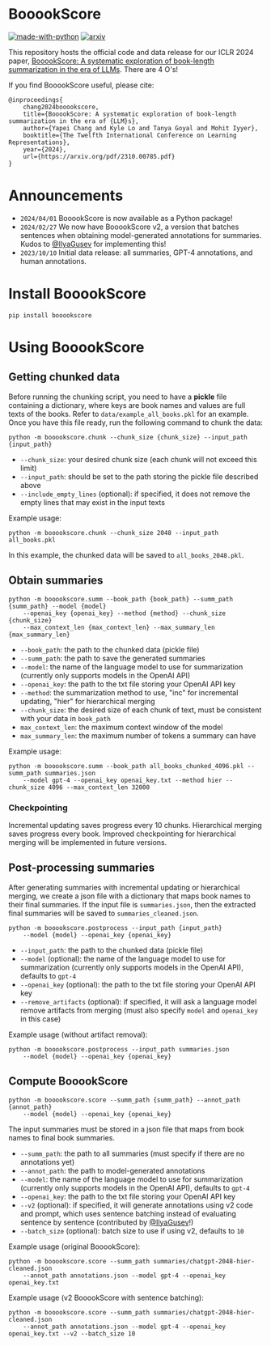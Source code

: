 # BooookScore

[![made-with-python](https://img.shields.io/badge/Made%20with-Python-red.svg)](#python)
[![arxiv](https://img.shields.io/badge/arXiv-2305.14251-b31b1b.svg)](https://arxiv.org/abs/2310.00785)

This repository hosts the official code and data release for our ICLR 2024 paper, [BooookScore: A systematic exploration of book-length summarization in the era of LLMs](https://arxiv.org/abs/2310.00785). There are 4 O's!

If you find BooookScore useful, please cite:
```
@inproceedings{
    chang2024booookscore,
    title={BooookScore: A systematic exploration of book-length summarization in the era of {LLM}s},
    author={Yapei Chang and Kyle Lo and Tanya Goyal and Mohit Iyyer},
    booktitle={The Twelfth International Conference on Learning Representations},
    year={2024},
    url={https://arxiv.org/pdf/2310.00785.pdf}
}
```

# Announcements

- `2024/04/01` BooookScore is now available as a Python package!
- `2024/02/27` We now have BooookScore v2, a version that batches sentences when obtaining model-generated annotations for summaries. Kudos to [@IlyaGusev](https://github.com/IlyaGusev) for implementing this!
- `2023/10/10` Initial data release: all summaries, GPT-4 annotations, and human annotations.

# Install BooookScore

```
pip install booookscore
```

# Using BooookScore

## Getting chunked data

Before running the chunking script, you need to have a **pickle** file containing a dictionary, where keys are book names and values are full texts of the books. Refer to `data/example_all_books.pkl` for an example. Once you have this file ready, run the following command to chunk the data:

```
python -m booookscore.chunk --chunk_size {chunk_size} --input_path {input_path}
```

- `--chunk_size`: your desired chunk size (each chunk will not exceed this limit)
- `--input_path`: should be set to the path storing the pickle file described above
- `--include_empty_lines` (optional): if specified, it does not remove the empty lines that may exist in the input texts

Example usage:

```
python -m booookscore.chunk --chunk_size 2048 --input_path all_books.pkl
```

In this example, the chunked data will be saved to `all_books_2048.pkl`.

## Obtain summaries

```
python -m booookscore.summ --book_path {book_path} --summ_path {summ_path} --model {model} 
    --openai_key {openai_key} --method {method} --chunk_size {chunk_size} 
    --max_context_len {max_context_len} --max_summary_len {max_summary_len}
```

- `--book_path`: the path to the chunked data (pickle file)
- `--summ_path`: the path to save the generated summaries
- `--model`: the name of the language model to use for summarization (currently only supports models in the OpenAI API)
- `--openai_key`: the path to the txt file storing your OpenAI API key
- `--method`: the summarization method to use, "inc" for incremental updating, "hier" for hierarchical merging
- `--chunk_size`: the desired size of each chunk of text, must be consistent with your data in `book_path`
- `max_context_len`: the maximum context window of the model
- `max_summary_len`: the maximum number of tokens a summary can have

Example usage:

```
python -m booookscore.summ --book_path all_books_chunked_4096.pkl --summ_path summaries.json 
    --model gpt-4 --openai_key openai_key.txt --method hier --chunk_size 4096 --max_context_len 32000
```

### Checkpointing

Incremental updating saves progress every 10 chunks. Hierarchical merging saves progress every book. Improved checkpointing for hierarchical merging will be implemented in future versions.

## Post-processing summaries

After generating summaries with incremental updating or hierarchical merging, we create a json file with a dictionary that maps book names to their final summaries. If the input file is `summaries.json`, then the extracted final summaries will be saved to `summaries_cleaned.json`.

```
python -m booookscore.postprocess --input_path {input_path} 
    --model {model} --openai_key {openai_key}
```

- `--input_path`: the path to the chunked data (pickle file)
- `--model` (optional): the name of the language model to use for summarization (currently only supports models in the OpenAI API), defaults to `gpt-4`
- `--openai_key` (optional): the path to the txt file storing your OpenAI API key
- `--remove_artifacts` (optional): if specified, it will ask a language model remove artifacts from merging (must also specify `model` and `openai_key` in this case)

Example usage (without artifact removal):

```
python -m booookscore.postprocess --input_path summaries.json 
    --model {model} --openai_key {openai_key}
```

## Compute BooookScore

```
python -m booookscore.score --summ_path {summ_path} --annot_path {annot_path} 
    --model {model} --openai_key {openai_key}
```

The input summaries must be stored in a json file that maps from book names to final book summaries.

- `--summ_path`: the path to all summaries (must specify if there are no annotations yet)
- `--annot_path`: the path to model-generated annotations
- `--model`: the name of the language model to use for summarization (currently only supports models in the OpenAI API), defaults to `gpt-4`
- `--openai_key`: the path to the txt file storing your OpenAI API key
- `--v2` (optional): if specified, it will generate annotations using v2 code and prompt, which uses sentence batching instead of evaluating sentence by sentence (contributed by [@IlyaGusev](https://github.com/IlyaGusev)!)
- `--batch_size` (optional): batch size to use if using v2, defaults to `10`

Example usage (original BooookScore):

```
python -m booookscore.score --summ_path summaries/chatgpt-2048-hier-cleaned.json 
    --annot_path annotations.json --model gpt-4 --openai_key openai_key.txt
```

Example usage (v2 BooookScore with sentence batching):

```
python -m booookscore.score --summ_path summaries/chatgpt-2048-hier-cleaned.json 
    --annot_path annotations.json --model gpt-4 --openai_key openai_key.txt --v2 --batch_size 10
```
